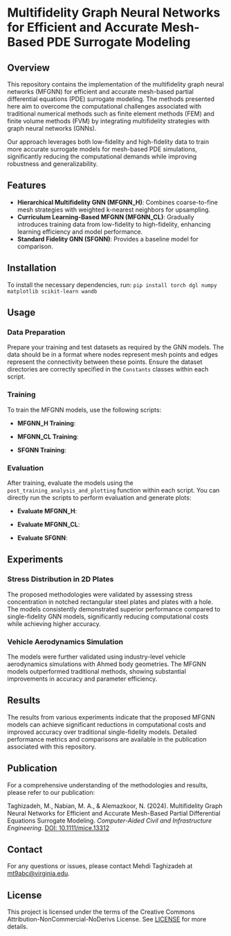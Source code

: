 # Multifidelity Graph Neural Networks for Efficient and Accurate Mesh-Based PDE Surrogate Modeling

## Overview

This repository contains the implementation of the multifidelity graph neural networks (MFGNN) for efficient and accurate mesh-based partial differential equations (PDE) surrogate modeling. The methods presented here aim to overcome the computational challenges associated with traditional numerical methods such as finite element methods (FEM) and finite volume methods (FVM) by integrating multifidelity strategies with graph neural networks (GNNs).

Our approach leverages both low-fidelity and high-fidelity data to train more accurate surrogate models for mesh-based PDE simulations, significantly reducing the computational demands while improving robustness and generalizability.

## Features

- **Hierarchical Multifidelity GNN (MFGNN_H)**: Combines coarse-to-fine mesh strategies with weighted k-nearest neighbors for upsampling.
- **Curriculum Learning-Based MFGNN (MFGNN_CL)**: Gradually introduces training data from low-fidelity to high-fidelity, enhancing learning efficiency and model performance.
- **Standard Fidelity GNN (SFGNN)**: Provides a baseline model for comparison.

## Installation

To install the necessary dependencies, run:
`pip install torch dgl numpy matplotlib scikit-learn wandb`

## Usage

### Data Preparation

Prepare your training and test datasets as required by the GNN models. The data should be in a format where nodes represent mesh points and edges represent the connectivity between these points. Ensure the dataset directories are correctly specified in the `Constants` classes within each script.

### Training

To train the MFGNN models, use the following scripts:

- **MFGNN_H Training**:


- **MFGNN_CL Training**:

- **SFGNN Training**:

### Evaluation

After training, evaluate the models using the `post_training_analysis_and_plotting` function within each script. You can directly run the scripts to perform evaluation and generate plots:

- **Evaluate MFGNN_H**:

- **Evaluate MFGNN_CL**:

- **Evaluate SFGNN**:

## Experiments

### Stress Distribution in 2D Plates

The proposed methodologies were validated by assessing stress concentration in notched rectangular steel plates and plates with a hole. The models consistently demonstrated superior performance compared to single-fidelity GNN models, significantly reducing computational costs while achieving higher accuracy.

### Vehicle Aerodynamics Simulation

The models were further validated using industry-level vehicle aerodynamics simulations with Ahmed body geometries. The MFGNN models outperformed traditional methods, showing substantial improvements in accuracy and parameter efficiency.

## Results

The results from various experiments indicate that the proposed MFGNN models can achieve significant reductions in computational costs and improved accuracy over traditional single-fidelity models. Detailed performance metrics and comparisons are available in the publication associated with this repository.

## Publication

For a comprehensive understanding of the methodologies and results, please refer to our publication:

Taghizadeh, M., Nabian, M. A., & Alemazkoor, N. (2024). Multifidelity Graph Neural Networks for Efficient and Accurate Mesh-Based Partial Differential Equations Surrogate Modeling. *Computer-Aided Civil and Infrastructure Engineering*. [DOI: 10.1111/mice.13312](https://doi.org/10.1111/mice.13312)

## Contact

For any questions or issues, please contact Mehdi Taghizadeh at mt9abc@virginia.edu.

## License

This project is licensed under the terms of the Creative Commons Attribution-NonCommercial-NoDerivs License. See [LICENSE](LICENSE) for more details.
